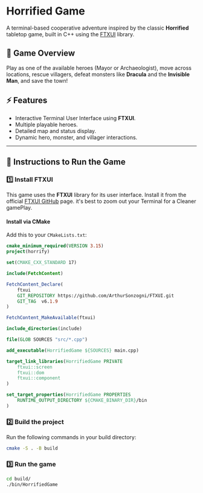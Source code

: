 # Horrified Game

A terminal-based cooperative adventure inspired by the classic **Horrified** tabletop game, built in C++ using the [FTXUI](https://github.com/ArthurSonzogni/FTXUI) library.

## 📖 Game Overview
Play as one of the available heroes (Mayor or Archaeologist), move across locations, rescue villagers, defeat monsters like **Dracula** and the **Invisible Man**, and save the town!

## ⚡ Features
- Interactive Terminal User Interface using **FTXUI**.
- Multiple playable heroes.
- Detailed map and status display.
- Dynamic hero, monster, and villager interactions.

---

## 🚀 Instructions to Run the Game

### 1️⃣ Install FTXUI
This game uses the **FTXUI** library for its user interface. Install it from the official [FTXUI GitHub](https://github.com/ArthurSonzogni/FTXUI) page.
it's best to zoom out your Terminal for a Cleaner gamePlay.

#### Install via CMake
Add this to your `CMakeLists.txt`:
```cmake
cmake_minimum_required(VERSION 3.15)
project(horrify)

set(CMAKE_CXX_STANDARD 17)

include(FetchContent)

FetchContent_Declare(
    ftxui
    GIT_REPOSITORY https://github.com/ArthurSonzogni/FTXUI.git
    GIT_TAG  v6.1.9
)

FetchContent_MakeAvailable(ftxui)

include_directories(include)

file(GLOB SOURCES "src/*.cpp")

add_executable(HorrifiedGame ${SOURCES} main.cpp)

target_link_libraries(HorrifiedGame PRIVATE 
    ftxui::screen 
    ftxui::dom 
    ftxui::component
)

set_target_properties(HorrifiedGame PROPERTIES
    RUNTIME_OUTPUT_DIRECTORY ${CMAKE_BINARY_DIR}/bin
)
```
### 2️⃣ Build the project  
Run the following commands in your build directory:
```bash
cmake -S . -B build
```
### 3️⃣ Run the game
```bash
cd build/
./bin/HorrifiedGame
```
